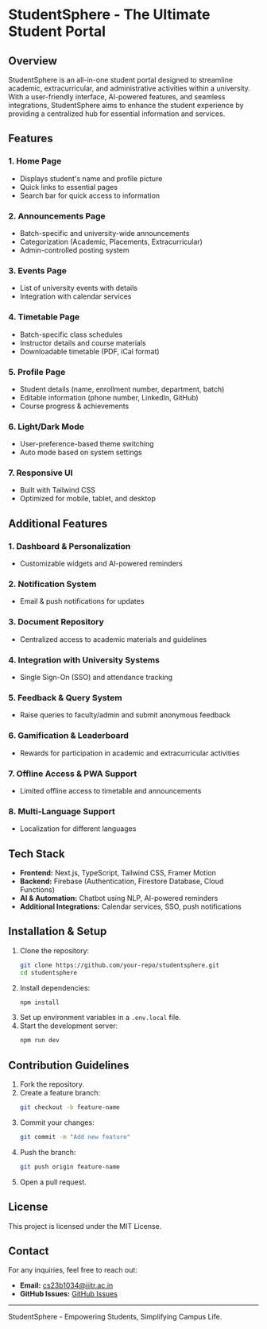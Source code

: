 # StudentSphere - The Ultimate Student Portal

## Overview
StudentSphere is an all-in-one student portal designed to streamline academic, extracurricular, and administrative activities within a university. With a user-friendly interface, AI-powered features, and seamless integrations, StudentSphere aims to enhance the student experience by providing a centralized hub for essential information and services.

## Features

### 1. Home Page
- Displays student's name and profile picture
- Quick links to essential pages
- Search bar for quick access to information

### 2. Announcements Page
- Batch-specific and university-wide announcements
- Categorization (Academic, Placements, Extracurricular)
- Admin-controlled posting system

### 3. Events Page
- List of university events with details
- Integration with calendar services

### 4. Timetable Page
- Batch-specific class schedules
- Instructor details and course materials
- Downloadable timetable (PDF, iCal format)

### 5. Profile Page
- Student details (name, enrollment number, department, batch)
- Editable information (phone number, LinkedIn, GitHub)
- Course progress & achievements

### 6. Light/Dark Mode
- User-preference-based theme switching
- Auto mode based on system settings

### 7. Responsive UI
- Built with Tailwind CSS
- Optimized for mobile, tablet, and desktop

## Additional Features

### 1. Dashboard & Personalization
- Customizable widgets and AI-powered reminders

### 2. Notification System
- Email & push notifications for updates

### 3. Document Repository
- Centralized access to academic materials and guidelines

### 4. Integration with University Systems
- Single Sign-On (SSO) and attendance tracking

### 5. Feedback & Query System
- Raise queries to faculty/admin and submit anonymous feedback

### 6. Gamification & Leaderboard
- Rewards for participation in academic and extracurricular activities

### 7. Offline Access & PWA Support
- Limited offline access to timetable and announcements

### 8. Multi-Language Support
- Localization for different languages

## Tech Stack
- **Frontend:** Next.js, TypeScript, Tailwind CSS, Framer Motion
- **Backend:** Firebase (Authentication, Firestore Database, Cloud Functions)
- **AI & Automation:** Chatbot using NLP, AI-powered reminders
- **Additional Integrations:** Calendar services, SSO, push notifications

## Installation & Setup
1. Clone the repository:
   ```sh
   git clone https://github.com/your-repo/studentsphere.git
   cd studentsphere
   ```
2. Install dependencies:
   ```sh
   npm install
   ```
3. Set up environment variables in a `.env.local` file.
4. Start the development server:
   ```sh
   npm run dev
   ```

## Contribution Guidelines
1. Fork the repository.
2. Create a feature branch:
   ```sh
   git checkout -b feature-name
   ```
3. Commit your changes:
   ```sh
   git commit -m "Add new feature"
   ```
4. Push the branch:
   ```sh
   git push origin feature-name
   ```
5. Open a pull request.

## License
This project is licensed under the MIT License.

## Contact
For any inquiries, feel free to reach out:
- **Email:** cs23b1034@iiitr.ac.in
- **GitHub Issues:** [GitHub Issues](https://github.com/Kvj-Harsha/studentsphere/issues)

---
StudentSphere - Empowering Students, Simplifying Campus Life.
